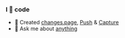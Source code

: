 ### I 💙 code

- 🔭 Created [changes.page](https://changes.page), [Push](https://push.techulus.com) & [Capture](https://capture.techulus.in)
- 💬 Ask me about [anything](https://github.com/arjunkomath/ama)
